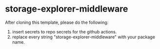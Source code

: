 # storage-explorer-middleware

After cloning this template, please do the following:
1. insert secrets to repo secrets for the github actions.
2. replace every string "storage-explorer-middleware" with your package name.
